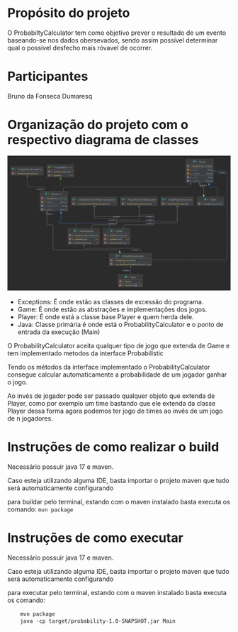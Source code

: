 # Propósito do projeto
O ProbabiltyCalculator tem como objetivo prever o resultado de um evento baseando-se nos dados obersevados, sendo assim possível determinar qual o possível desfecho mais róvavel de ocorrer.
# Participantes
Bruno da Fonseca Dumaresq
# Organização do projeto com o respectivo diagrama de classes

![](class_diagram.png)

 * Exceptions: É onde estão as classes de excessão do programa.
 * Game: É onde estão as abstrações e implementações dos jogos.
 * Player: É onde está a classe base Player e quem herda dele.
 * Java: Classe primária é onde está o ProbabilityCalculator e o ponto de entrada da execução (Main)
  
O ProbabilityCalculator aceita qualquer tipo de jogo que extenda de Game e tem implementado metodos da interface Probabilistic

Tendo os métodos da interface implementado o ProbabilityCalculator consegue calcular automaticamente a probabilidade de um jogador ganhar o jogo.

Ao invés de jogador pode ser passado qualquer objeto que extenda de Player, como por exemplo um time bastando que ele extenda da classe Player dessa forma agora podemos ter jogo de times ao invés de um jogo de n jogadores.


# Instruções de como realizar o build

 Necessário possuir java 17 e maven.

 Caso esteja utilizando alguma IDE, basta importar o projeto maven que tudo será automaticamente configurando

 para buildar pelo terminal, estando com o maven instalado basta executa os comando:
 ``mvn package``
    
# Instruções de como executar

 Necessário possuir java 17 e maven.

 Caso esteja utilizando alguma IDE, basta importar o projeto maven que tudo será automaticamente configurando

 para executar pelo terminal, estando com o maven instalado basta executa os comando:
````
    mvn package
    java -cp target/probability-1.0-SNAPSHOT.jar Main
````
    
